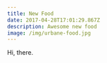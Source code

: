 ```yaml
---
title: New Food
date: 2017-04-28T17:01:29.867Z
description: Awesome new food
image: /img/urbane-food.jpg
---
```


Hi, there.